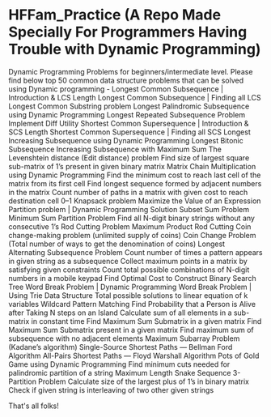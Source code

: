# HFFam_Practice (A Repo Made Specially For Programmers Having Trouble with Dynamic Programming)
Dynamic Programming Problems for beginners/intermediate level.
Please find below top 50 common data structure problems that can be solved using Dynamic programming -
Longest Common Subsequence | Introduction & LCS Length
Longest Common Subsequence | Finding all LCS
Longest Common Substring problem
Longest Palindromic Subsequence using Dynamic Programming
Longest Repeated Subsequence Problem
Implement Diff Utility
Shortest Common Supersequence | Introduction & SCS Length
Shortest Common Supersequence | Finding all SCS
Longest Increasing Subsequence using Dynamic Programming
Longest Bitonic Subsequence
Increasing Subsequence with Maximum Sum
The Levenshtein distance (Edit distance) problem
Find size of largest square sub-matrix of 1’s present in given binary matrix
Matrix Chain Multiplication using Dynamic Programming
Find the minimum cost to reach last cell of the matrix from its first cell
Find longest sequence formed by adjacent numbers in the matrix
Count number of paths in a matrix with given cost to reach destination cell
0–1 Knapsack problem
Maximize the Value of an Expression
Partition problem | Dynamic Programming Solution
Subset Sum Problem
Minimum Sum Partition Problem
Find all N-digit binary strings without any consecutive 1’s
Rod Cutting Problem
Maximum Product Rod Cutting
Coin change-making problem (unlimited supply of coins)
Coin Change Problem (Total number of ways to get the denomination of coins)
Longest Alternating Subsequence Problem
Count number of times a pattern appears in given string as a subsequence
Collect maximum points in a matrix by satisfying given constraints
Count total possible combinations of N-digit numbers in a mobile keypad
Find Optimal Cost to Construct Binary Search Tree
Word Break Problem | Dynamic Programming
Word Break Problem | Using Trie Data Structure
Total possible solutions to linear equation of k variables
Wildcard Pattern Matching
Find Probability that a Person is Alive after Taking N steps on an Island
Calculate sum of all elements in a sub-matrix in constant time
Find Maximum Sum Submatrix in a given matrix
Find Maximum Sum Submatrix present in a given matrix
Find maximum sum of subsequence with no adjacent elements
Maximum Subarray Problem (Kadane’s algorithm)
Single-Source Shortest Paths — Bellman Ford Algorithm
All-Pairs Shortest Paths — Floyd Warshall Algorithm
Pots of Gold Game using Dynamic Programming
Find minimum cuts needed for palindromic partition of a string
Maximum Length Snake Sequence
3-Partition Problem
Calculate size of the largest plus of 1’s in binary matrix
Check if given string is interleaving of two other given strings

That's all folks!
